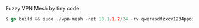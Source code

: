 

Fuzzy VPN Mesh by tiny code.

```go
$ go build && sudo ./vpn-mesh -net 10.1.1.2/24 -rv qwerasdfzxcv1234ppoiu
```

